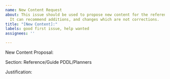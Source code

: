 ```yaml
---
name: New Content Request
about: This issue should be used to propose new content for the reference or guide.
  It can recommend additions, and changes which are not corrections.
title: "[New Content]:"
labels: good first issue, help wanted
assignees: ''

---
```


New Content Proposal:

Section:
Reference/Guide
PDDL/Planners

Justification:
